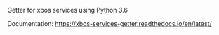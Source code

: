 Getter for xbos services using Python 3.6

Documentation: https://xbos-services-getter.readthedocs.io/en/latest/
